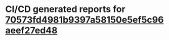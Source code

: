 # CI/CD generated reports for [70573fd4981b9397a58150e5ef5c96aeef27ed48](https://github.com/hydephp/develop/commit/70573fd4981b9397a58150e5ef5c96aeef27ed48)

